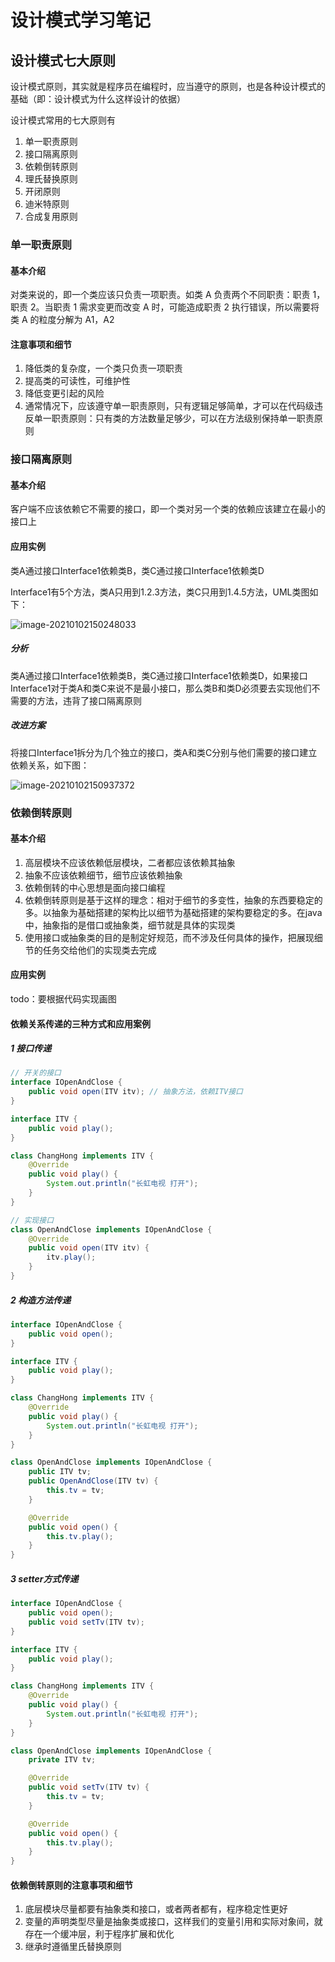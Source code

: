 # 设计模式学习笔记

[代码链接]: https://github.com/yanyuzuixin/DesignPattern

## 设计模式七大原则

设计模式原则，其实就是程序员在编程时，应当遵守的原则，也是各种设计模式的基础（即：设计模式为什么这样设计的依据）

设计模式常用的七大原则有

1. 单一职责原则
2. 接口隔离原则
3. 依赖倒转原则
4. 理氏替换原则
5. 开闭原则
6. 迪米特原则
7. 合成复用原则

### 单一职责原则

#### 基本介绍

对类来说的，即一个类应该只负责一项职责。如类 A 负责两个不同职责：职责 1，职责 2。当职责 1 需求变更而改变 A 时，可能造成职责 2 执行错误，所以需要将类 A 的粒度分解为 A1，A2

#### 注意事项和细节

1. 降低类的复杂度，一个类只负责一项职责
2. 提高类的可读性，可维护性
3. 降低变更引起的风险
4. 通常情况下，应该遵守单一职责原则，只有逻辑足够简单，才可以在代码级违反单一职责原则：只有类的方法数量足够少，可以在方法级别保持单一职责原则

### 接口隔离原则

#### 基本介绍

客户端不应该依赖它不需要的接口，即一个类对另一个类的依赖应该建立在最小的接口上

#### 应用实例

类A通过接口Interface1依赖类B，类C通过接口Interface1依赖类D

Interface1有5个方法，类A只用到1.2.3方法，类C只用到1.4.5方法，UML类图如下：

![image-20210102150248033](/usr1/Study/notes/assets/image-20210102150248033.png)

##### 分析

类A通过接口Interface1依赖类B，类C通过接口Interface1依赖类D，如果接口Interface1对于类A和类C来说不是最小接口，那么类B和类D必须要去实现他们不需要的方法，违背了接口隔离原则

##### 改进方案

将接口Interface1拆分为几个独立的接口，类A和类C分别与他们需要的接口建立依赖关系，如下图：

![image-20210102150937372](/usr1/Study/notes/assets/image-20210102150937372.png)

### 依赖倒转原则

#### 基本介绍

1. 高层模块不应该依赖低层模块，二者都应该依赖其抽象
2. 抽象不应该依赖细节，细节应该依赖抽象
3. 依赖倒转的中心思想是面向接口编程
4. 依赖倒转原则是基于这样的理念：相对于细节的多变性，抽象的东西要稳定的多。以抽象为基础搭建的架构比以细节为基础搭建的架构要稳定的多。在java中，抽象指的是借口或抽象类，细节就是具体的实现类
5. 使用接口或抽象类的目的是制定好规范，而不涉及任何具体的操作，把展现细节的任务交给他们的实现类去完成

#### 应用实例

todo：要根据代码实现画图

#### 依赖关系传递的三种方式和应用案例

##### 1 接口传递

```java
// 开关的接口
interface IOpenAndClose {
    public void open(ITV itv); // 抽象方法，依赖ITV接口
}

interface ITV {
    public void play();
}

class ChangHong implements ITV {
    @Override
    public void play() {
        System.out.println("长虹电视 打开");
    }
}

// 实现接口
class OpenAndClose implements IOpenAndClose {
    @Override
    public void open(ITV itv) {
        itv.play();
    }
}
```

##### 2 构造方法传递

```java
interface IOpenAndClose {
    public void open();
}

interface ITV {
    public void play();
}

class ChangHong implements ITV {
    @Override
    public void play() {
        System.out.println("长虹电视 打开");
    }
}

class OpenAndClose implements IOpenAndClose {
    public ITV tv;
    public OpenAndClose(ITV tv) {
        this.tv = tv;
    }

    @Override
    public void open() {
        this.tv.play();
    }
}
```

##### 3 setter方式传递

```java
interface IOpenAndClose {
    public void open();
    public void setTv(ITV tv);
}

interface ITV {
    public void play();
}

class ChangHong implements ITV {
    @Override
    public void play() {
        System.out.println("长虹电视 打开");
    }
}

class OpenAndClose implements IOpenAndClose {
    private ITV tv;

    @Override
    public void setTv(ITV tv) {
        this.tv = tv;
    }

    @Override
    public void open() {
        this.tv.play();
    }
}
```

#### 依赖倒转原则的注意事项和细节

1. 底层模块尽量都要有抽象类和接口，或者两者都有，程序稳定性更好
2. 变量的声明类型尽量是抽象类或接口，这样我们的变量引用和实际对象间，就存在一个缓冲层，利于程序扩展和优化
3. 继承时遵循里氏替换原则